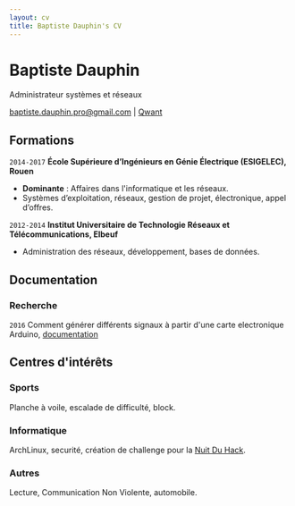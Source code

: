 ```yaml
---
layout: cv
title: Baptiste Dauphin's CV
---
```

# Baptiste Dauphin
Administrateur systèmes et réseaux

<div id="webaddress">
<a href="baptiste.dauphin.pro@gmail.com">baptiste.dauphin.pro@gmail.com</a>
| <a href="https://www.qwant.com/">Qwant</a>
</div>


<!-- ## Currently

Standing on the shoulders of giants -->

<!-- ### Specialized in

Laws of motion, gravitation, minting coins, disliking [Robert Hooke](http://en.wikipedia.org/wiki/Robert_Hooke) -->


<!-- ### Research interests

Cooling, power series, optics, alchemy, planetary motions, apples.
 -->

## Formations

`2014-2017`
__École Supérieure d’Ingénieurs en Génie Électrique (ESIGELEC), Rouen__

- __Dominante__ : Affaires dans l'informatique et les réseaux.
- Systèmes d’exploitation, réseaux, gestion de projet, électronique, appel d’offres.

`2012-2014`
__Institut Universitaire de Technologie Réseaux et Télécommunications, Elbeuf__

- Administration des réseaux, développement, bases de données.




## Documentation

### Recherche

`2016`
Comment générer différents signaux à partir d'une carte electronique Arduino, [documentation](https://drive.google.com/open?id=0B5wrnG1NJCSSQXNkTV9iaHdkamM)


## Centres d'intérêts

### Sports

Planche à voile, escalade de difficulté, block.

### Informatique

ArchLinux, securité, création de challenge pour la [Nuit Du Hack](https://lehack.org/fr#MORE).

### Autres

Lecture, Communication Non Violente, automobile.



<!-- ### Footer

Last updated: 18 mai 2019 -->
